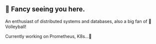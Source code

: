 ## 👋 Fancy seeing you here.

An enthusiast of distributed systems and databases, also a big fan of 🏐 Volleyball!


Currently working on Prometheus, K8s...🎯

